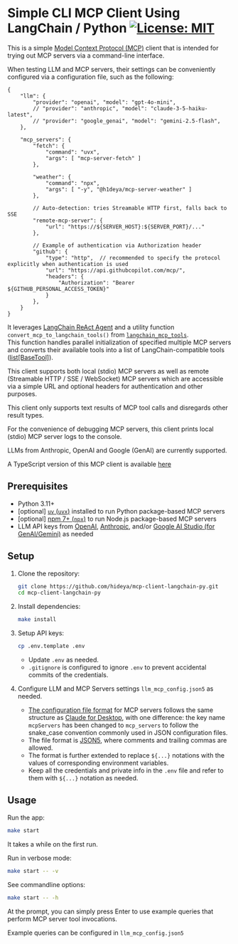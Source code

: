 # Simple CLI MCP Client Using LangChain / Python [![License: MIT](https://img.shields.io/badge/License-MIT-blue.svg)](https://github.com/hideya/langchain-mcp-tools-py/blob/main/LICENSE)

This is a simple [Model Context Protocol (MCP)](https://modelcontextprotocol.io/) client
that is intended for trying out MCP servers via a command-line interface.

When testing LLM and MCP servers, their settings can be conveniently configured via a configuration file, such as the following:

```json5
{
    "llm": {
        "provider": "openai", "model": "gpt-4o-mini",
        // "provider": "anthropic", "model": "claude-3-5-haiku-latest",
        // "provider": "google_genai", "model": "gemini-2.5-flash",
    },

    "mcp_servers": {
        "fetch": {
            "command": "uvx",
            "args": [ "mcp-server-fetch" ]
        },

        "weather": {
            "command": "npx",
            "args": [ "-y", "@h1deya/mcp-server-weather" ]
        },

        // Auto-detection: tries Streamable HTTP first, falls back to SSE
        "remote-mcp-server": {
            "url": "https://${SERVER_HOST}:${SERVER_PORT}/..."
        },

        // Example of authentication via Authorization header
        "github": {
            "type": "http",  // recommended to specify the protocol explicitly when authentication is used
            "url": "https://api.githubcopilot.com/mcp/",
            "headers": {
                "Authorization": "Bearer ${GITHUB_PERSONAL_ACCESS_TOKEN}"
            }
        },
    }
}
```

It leverages  [LangChain ReAct Agent](https://langchain-ai.github.io/langgraph/reference/agents/) and
a utility function `convert_mcp_to_langchain_tools()` from
[`langchain_mcp_tools`](https://pypi.org/project/langchain-mcp-tools/).  
This function handles parallel initialization of specified multiple MCP servers
and converts their available tools into a list of LangChain-compatible tools
([list[BaseTool]](https://python.langchain.com/api_reference/core/tools/langchain_core.tools.base.BaseTool.html#langchain_core.tools.base.BaseTool)).

This client supports both local (stdio) MCP servers as well as
remote (Streamable HTTP / SSE / WebSocket) MCP servers
which are accessible via a simple URL and optional headers for authentication and other purposes.

This client only supports text results of MCP tool calls and disregards other result types.

For the convenience of debugging MCP servers, this client prints local (stdio) MCP server logs to the console.

LLMs from Anthropic, OpenAI and Google (GenAI) are currently supported.

A TypeScript version of this MCP client is available
[here](https://github.com/hideya/mcp-client-langchain-ts)

## Prerequisites

- Python 3.11+
- [optional] [`uv` (`uvx`)](https://docs.astral.sh/uv/getting-started/installation/)
  installed to run Python package-based MCP servers
- [optional] [npm 7+ (`npx`)](https://docs.npmjs.com/downloading-and-installing-node-js-and-npm)
  to run Node.js package-based MCP servers
- LLM API keys from
  [OpenAI](https://platform.openai.com/api-keys),
  [Anthropic](https://console.anthropic.com/settings/keys),
  and/or
  [Google AI Studio (for GenAI/Gemini)](https://aistudio.google.com/apikey)
  as needed

## Setup

1. Clone the repository:
    ```bash
    git clone https://github.com/hideya/mcp-client-langchain-py.git
    cd mcp-client-langchain-py
    ```

2. Install dependencies:
    ```bash
    make install
    ```

3. Setup API keys:
    ```bash
    cp .env.template .env
    ```
    - Update `.env` as needed.
    - `.gitignore` is configured to ignore `.env`
      to prevent accidental commits of the credentials.

4. Configure LLM and MCP Servers settings `llm_mcp_config.json5` as needed.

    - [The configuration file format](https://github.com/hideya/mcp-client-langchain-ts/blob/main/llm_mcp_config.json5)
      for MCP servers follows the same structure as
      [Claude for Desktop](https://modelcontextprotocol.io/quickstart/user),
      with one difference: the key name `mcpServers` has been changed
      to `mcp_servers` to follow the snake_case convention
      commonly used in JSON configuration files.
    - The file format is [JSON5](https://json5.org/),
      where comments and trailing commas are allowed.
    - The format is further extended to replace `${...}` notations
      with the values of corresponding environment variables.
    - Keep all the credentials and private info in the `.env` file
      and refer to them with `${...}` notation as needed.


## Usage

Run the app:
```bash
make start
```
It takes a while on the first run.

Run in verbose mode:
```bash
make start -- -v
```

See commandline options:
```bash
make start -- -h
```

At the prompt, you can simply press Enter to use example queries that perform MCP server tool invocations.

Example queries can be configured in  `llm_mcp_config.json5`
